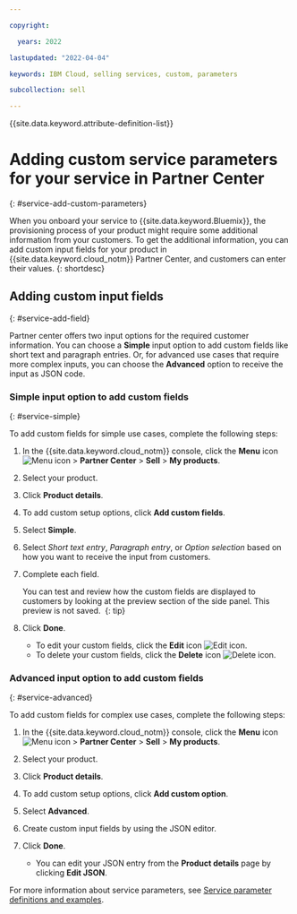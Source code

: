 ```yaml
---

copyright:

  years: 2022

lastupdated: "2022-04-04"

keywords: IBM Cloud, selling services, custom, parameters

subcollection: sell

---
```


{{site.data.keyword.attribute-definition-list}}


# Adding custom service parameters for your service in Partner Center
{: #service-add-custom-parameters}

When you onboard your service to {{site.data.keyword.Bluemix}}, the provisioning process of your product might require some additional information from your customers. To get the additional information, you can add custom input fields for your product in {{site.data.keyword.cloud_notm}} Partner Center, and customers can enter their values.
{: shortdesc}

## Adding custom input fields
{: #service-add-field}
 
Partner center offers two input options for the required customer information. You can choose a **Simple** input option to add custom fields like short text and paragraph entries. Or, for advanced use cases that require more complex inputs, you can choose the **Advanced** option to receive the input as JSON code. 

### Simple input option to add custom fields 
{: #service-simple}

To add custom fields for simple use cases, complete the following steps:

1. In the {{site.data.keyword.cloud_notm}} console, click the **Menu** icon ![Menu icon](../icons/icon_hamburger.svg "Menu") > **Partner Center** > **Sell** > **My products**.
1. Select your product.
1. Click **Product details**.
1. To add custom setup options, click **Add custom fields**.
1. Select **Simple**.
1. Select *Short text entry*, *Paragraph entry*, or *Option selection* based on how you want to receive the input from customers. 
1. Complete each field. 

   You can test and review how the custom fields are displayed to customers by looking at the preview section of the side panel. This preview is not saved. 
   {: tip}
   
1. Click **Done**.   

    * To edit your custom fields, click the **Edit** icon ![Edit icon](../icons/edit-tagging.svg "Edit").
    * To delete your custom fields, click the **Delete** icon ![Delete icon](../../icons/delete.svg "Delete").

### Advanced input option to add custom fields
{: #service-advanced}

To add custom fields for complex use cases, complete the following steps:

1. In the {{site.data.keyword.cloud_notm}} console, click the **Menu** icon ![Menu icon](../icons/icon_hamburger.svg "Menu") > **Partner Center** > **Sell** > **My products**.
1. Select your product.
1. Click **Product details**.
1. To add custom setup options, click **Add custom option**.
1. Select **Advanced**.
1. Create custom input fields by using the JSON editor. 
1. Click **Done**.   
   
   * You can edit your JSON entry from the **Product details** page by clicking **Edit JSON**.

For more information about service parameters, see [Service parameter definitions and examples](/docs/sell?topic=sell-service_parameters_def_examples).

